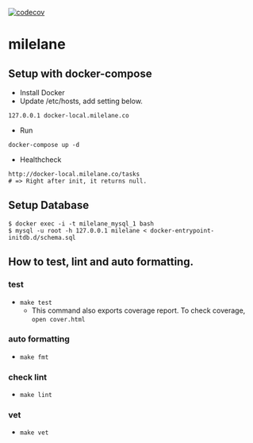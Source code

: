 [![codecov](https://codecov.io/gh/whalepod/milelane/branch/master/graph/badge.svg)](https://codecov.io/gh/whalepod/milelane)

# milelane

## Setup with docker-compose

- Install Docker
- Update /etc/hosts, add setting below.
```
127.0.0.1 docker-local.milelane.co
```

- Run
```
docker-compose up -d
```

- Healthcheck
```
http://docker-local.milelane.co/tasks
# => Right after init, it returns null.
```

## Setup Database
```
$ docker exec -i -t milelane_mysql_1 bash
$ mysql -u root -h 127.0.0.1 milelane < docker-entrypoint-initdb.d/schema.sql
```

## How to test, lint and auto formatting.

### test
- `make test`
    - This command also exports coverage report. To check coverage, `open cover.html`

### auto formatting
- `make fmt`

### check lint
- `make lint`

### vet
- `make vet`
